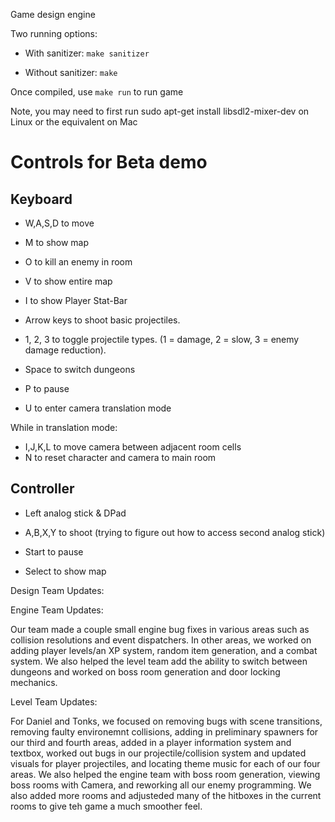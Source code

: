 Game design engine

Two running options:

* With sanitizer: `make sanitizer`

* Without sanitizer: `make`

Once compiled, use `make run` to run game

Note, you may need to first run sudo apt-get install libsdl2-mixer-dev on Linux or the equivalent on Mac 


# Controls for Beta demo

## Keyboard

* W,A,S,D to move

* M to show map

* O to kill an enemy in room

* V to show entire map

* I to show Player Stat-Bar

* Arrow keys to shoot basic projectiles.

* 1, 2, 3 to toggle projectile types. (1 = damage, 2 = slow, 3 = enemy damage reduction). 

* Space to switch dungeons

* P to pause

* U to enter camera translation mode

While in translation mode:

* I,J,K,L to move camera between adjacent room cells
* N to reset character and camera to main room

## Controller

* Left analog stick & DPad

* A,B,X,Y to shoot (trying to figure out how to access second analog stick)

* Start to pause

* Select to show map

Design Team Updates:


Engine Team Updates:

Our team made a couple small engine bug fixes in various areas such as collision resolutions and event dispatchers. In other areas, we worked on adding player levels/an XP system, random item generation, and a combat system. We also helped the level team add the ability to switch between dungeons and worked on boss room generation and door locking mechanics.

Level Team Updates:

For Daniel and Tonks, we focused on removing bugs with scene transitions, removing faulty environemnt collisions, adding in preliminary spawners for our third and fourth areas, added in a player information system and textbox, worked out bugs in our projectile/collision system and updated visuals for player projectiles, and locating theme music for each of our four areas. We also helped the engine team with boss room generation, viewing boss rooms with Camera, and reworking all our enemy programming. We also added more rooms and adjusteded many of the hitboxes in the current rooms to give teh game a much smoother feel.   
